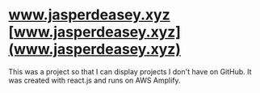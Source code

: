 # www.jasperdeasey.xyz [www.jasperdeasey.xyz](www.jasperdeasey.xyz)

This was a project so that I can display projects I don't have on GitHub. It was created with react.js and runs on AWS Amplify.
